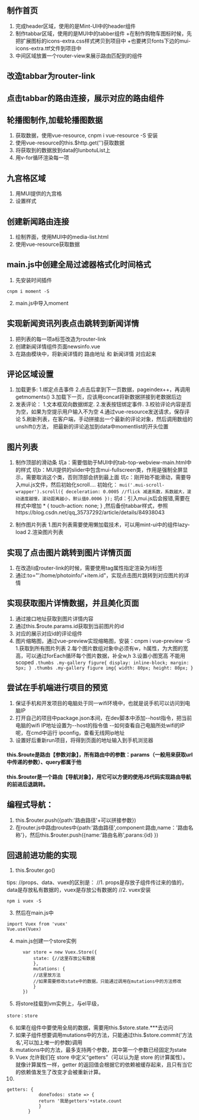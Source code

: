 

## 制作首页
1. 完成header区域，使用的是Mint-UI中的header组件
2. 制作tabbar区域，使用的是MUI中的tabber组件
	+在制作购物车图标时候，先把扩展图标的icons-extra.css样式拷贝到项目中
	+也要拷贝fonts下边的mui-icons-extra.ttf文件到项目中
3. 中间区域放置一个router-view来展示路由匹配到的组件

## 改造tabbar为router-link

## 点击tabbar的路由连接，展示对应的路由组件

## 轮播图制作,加载轮播图数据
1. 获取数据，使用vue-resource, cnpm i vue-resource -S  安装
2. 使用vue-resource的this.$http.get('')获取数据
3. 将获取到的数据放到data的lunbotuList上
4. 用v-for循环渲染每一项

## 九宫格区域
1. 用MUI提供的九宫格
2. 设置样式

## 创建新闻路由连接
1. 绘制界面，使用MUI中的media-list.html
2. 使用vue-resource获取数据

## main.js中创建全局过滤器格式化时间格式
1. 先安装时间插件 
```
cnpm i moment -S
```
2. main.js中导入moment

## 实现新闻资讯列表点击跳转到新闻详情
1. 把列表的每一项a标签改造为router-link
2. 创建新闻详情组件页面newsinfo.vue
3. 在路由模块中，将新闻详情的	路由地址	和	新闻详情	对应起来

## 评论区域设置
1. 加载更多:
		1.绑定点击事件
		2.点击后拿到下一页数据，pageindex++，再调用getmoments()
		3.加载下一页，应该用concat将新数据拼接到老数据后边
2. 发表评论：
		1.文本框双向数据绑定.
		2.发表按钮绑定事件.
		3.校验评论内容是否为空，如果为空提示用户输入不为空
		4.通过vue-resource发送请求，保存评论
		5.刷新列表，在客户端，手动拼接出一个最新的评论对象，然后调用数组的unshift()方法，
			把最新的评论追加到data中momentlist的开头位置
			
			
## 图片列表
1. 制作顶部的滑动条
		坑a：需要借助于MUI中的tab-top-webview-main.html中的样式
		坑b：MUI提供的slider中包含mui-fullscreen类，作用是强制全屏显示，需要取消这个类，否则顶部会挤到最上面
		坑c：刚开始不能滑动，需要导入mui.js文件，然后初始化scroll....
				初始化：
				```
				mui('.mui-scroll-wrapper').scroll({
							deceleration: 0.0005 //flick 减速系数，系数越大，滚动速度越慢，滚动距离越小，默认值0.0006
						});
				```
		坑d：引入mui.js后会报错,需要在样式中增加 * { touch-action: none; } ,然后备份tabbar样式，参照https://blog.csdn.net/qq_35737292/article/details/84938043
			
2. 制作图片列表
		1.图片列表需要使用懒加载技术，可以用mint-ui中的组件lazy-load
		2.渲染图片列表
		
## 实现了点击图片跳转到图片详情页面
1. 在改造li成router-link的时候，需要使用tag属性指定渲染为li标签
2. 通过:to="'/home/photoinfo/'+item.id"，实现点击图片跳转到对应图片的详情
	
## 实现获取图片详情数据，并且美化页面
1. 通过接口地址获取到图片详情内容
2. 通过this.$route.params.id获取到当前图片的id
3. 对应的展示对应id的评论组件
4. 图片缩略图，通过vue-preview实现缩略图，安装：cnpm i vue-preview -S
		1.获取到所有图片列表
		2.每个图片数组对象中必须有w，h属性，为大图的宽高，可以通过forEach循环每个图片数据，补全w,h
		3.设置小图宽高 不能用scoped
		```
			.thumbs .my-gallery figure{
				display: inline-block;
				margin: 5px;
			}
			 .thumbs .my-gallery figure img{
				width: 80px;
				height: 80px;
			}
		```
## 尝试在手机端进行项目的预览
1. 保证手机和开发项目的电脑处于同一wifi环境中，也就是说手机可以访问到电脑IP
2. 打开自己的项目中package.json本间，在dev脚本中添加--host指令，把当前电脑的wifi IP地址设置为--host的指令值
	--如何查看自己电脑所处wifi的IP呢，在cmd中运行 ipconfig，查看无线网ip地址
3. 设置好后重新run项目，将得到页面的地址输入到手机浏览器




#### this.$route是路由【参数对象】，所有路由中的参数：params（一般用来获取url中传递的参数）、query都属于他
#### this.$router是一个路由【导航对象】，用它可以方便的使用JS代码实现路由导航的前进后退跳转。
## 编程式导航：
1. this.$router.push({path:'路由路径'+可以拼接参数})
2. 在router.js中路由routes中{path:'路由路径',component:路由,name：'路由名称'}，然后this.$router.push({name:'路由名称',parans:{id} })


## 回退前进功能的实现
1. this.$router.go()

tips:
//props、data、vuex的区别是：
//1. props是存放子组件传过来的值的，data是存放私有数据的，vuex是存放公有数据的
//2. vuex安装	
```
npm i vuex -S
```
3. 然后在main.js中 
 ```
import Vuex from 'vuex'
Vue.use(Vuex)
 ```
4. main.js创建一个store实例
  ```
		var store = new Vuex.Store({
  			state: {//这里存放公有数据
  			},
  			mutations: {
  			//这里放方法
  			//如果需要修改state中的数据，只能通过调用在mutations中的方法修改
  			}
		})
  ```
5. 将store挂载到vm实例上，与el平级，
```
store：store
```
6. 如果在组件中要使用全局的数据，需要用this.$store.state.***去访问
7. 如果子组件想要调用mutations中的方法，只能通过this.$store.commit('方法名',可以加上唯一的参数)调用
8. mutations中的方法，最多支持两个参数，其中第一个参数已经固定为state
9. Vuex 允许我们在 store 中定义“getters”（可以认为是 store 的计算属性）。
		就像计算属性一样，getter 的返回值会根据它的依赖被缓存起来，且只有当它的依赖值发生了改变才会被重新计算。
10. 
```
getters: {
    		doneTodos: state => {
      		return '我是getters'+state.count
    		}
  		}
```
